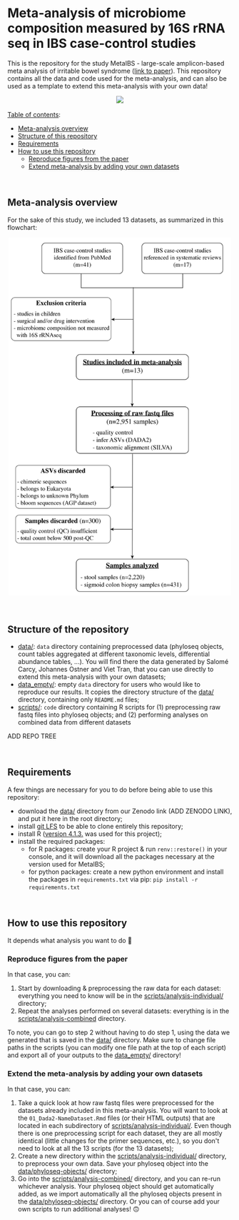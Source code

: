 # Meta-analysis of microbiome composition measured by 16S rRNA seq in IBS case-control studies

This is the repository for the study MetaIBS - large-scale amplicon-based meta analysis of irritable bowel syndrome ([link to paper](https://doi.org/10.1101/2024.01.22.575775)).
This repository contains all the data and code used for the meta-analysis, and can also be used as a template to extend this meta-analysis with your own data!

<p align="center">
	<img src="https://www.dana-farber.org/uploadedImages/Newsroom/Features/Gut_Instincts/microbiome-animated.gif" height="300"/>
</p>

<u>Table of contents</u>:
- [Meta-analysis overview](https://github.com/bio-datascience/MetaIBS#meta-analysis-overview)
- [Structure of this repository](https://github.com/bio-datascience/MetaIBS#structure-of-the-repository)
- [Requirements](https://github.com/bio-datascience/MetaIBS#requirements)
- [How to use this repository](https://github.com/bio-datascience/MetaIBS#how-to-use-this-repository)
	- [Reproduce figures from the paper](https://github.com/bio-datascience/MetaIBS#reproduce-figures-from-the-paper)
	- [Extend meta-analysis by adding your own datasets](https://github.com/bio-datascience/MetaIBS#extend-the-meta-analysis-by-adding-your-own-datasets)

<br/>

## Meta-analysis overview
For the sake of this study, we included 13 datasets, as summarized in this flowchart:

<p align="center">
	<img src="./flowchart.jpg" width="500" title="MetaIBS-flowchart">
</p>

<br/>

## Structure of the repository
- [data/](data/): `data` directory containing preprocessed data (phyloseq objects, count tables aggregated at different taxonomic levels, differential abundance tables, ...). You will find there the data generated by Salomé Carcy, Johannes Ostner and Viet Tran, that you can use directly to extend this meta-analysis with your own datasets;
- [data_empty/](data_empty/): empty `data` directory for users who would like to reproduce our results. It copies the directory structure of the [data/](data/) directory, containing only `README.md` files;
- [scripts/](scripts/): `code` directory containing R scripts for (1) preprocessing raw fastq files into phyloseq objects; and (2) performing analyses on combined data from different datasets

ADD REPO TREE


<br/>

## Requirements
A few things are necessary for you to do before being able to use this repository:
- download the [data/](data/) directory from our Zenodo link (ADD ZENODO LINK), and put it here in the root directory;
- install [git LFS](https://git-lfs.com/) to be able to clone entirely this repository;
- install R ([version 4.1.3.](https://cran.r-project.org/bin/macosx/base/) was used for this project);
- install the required packages:
	- for R packages: create your R project & run `renv::restore()` in your console, and it will download all the packages necessary at the version used for MetaIBS;
	- for python packages: create a new python environment and install the packages in `requirements.txt` via pip: `pip install -r requirements.txt`


<br/>

## How to use this repository
It depends what analysis you want to do :thinking:

### Reproduce figures from the paper
In that case, you can:
1. Start by downloading & preprocessing the raw data for each dataset: everything you need to know will be in the [scripts/analysis-individual/](scripts/analysis-individual/) directory;
2. Repeat the analyses performed on several datasets: everything is in the [scripts/analysis-combined](scripts/analysis-combined/) directory.

To note, you can go to step 2 without having to do step 1, using the data we generated that is saved in the [data/](data/) directory. Make sure to change file paths in the scripts (you can modify one file path at the top of each script) and export all of your outputs to the [data_empty/](data_empty/) directory!


### Extend the meta-analysis by adding your own datasets
In that case, you can:
1. Take a quick look at how raw fastq files were preprocessed for the datasets already included in this meta-analysis. You will want to look at the `01_Dada2-NameDataset.Rmd` files (or their HTML outputs) that are located in each subdirectory of [scripts/analysis-individual/](scripts/analysis-individual/). Even though there is one preprocessing script for each dataset, they are all mostly identical (little changes for the primer sequences, etc.), so you don't need to look at all the 13 scripts (for the 13 datasets);
2. Create a new directory within the [scripts/analysis-individual/](scripts/analysis-individual/) directory, to preprocess your own data. Save your phyloseq object into the [data/phyloseq-objects/](data/phyloseq-objects/) directory;
3. Go into the [scripts/analysis-combined/](scripts/analysis-combined/) directory, and you can re-run whichever analysis. Your phyloseq object should get automatically added, as we import automatically all the phyloseq objects present in the [data/phyloseq-objects/](data/phyloseq-objects/) directory. Or you can of course add your own scripts to run additional analyses! :upside_down_face:
